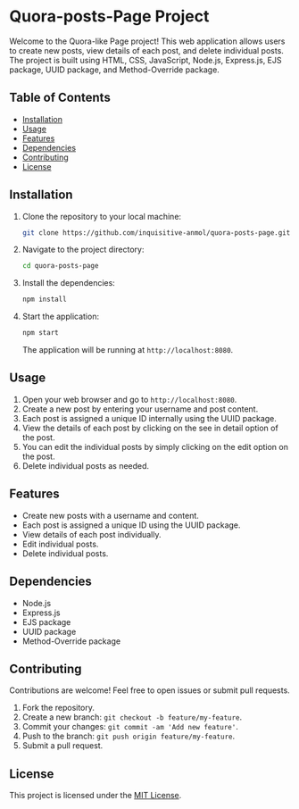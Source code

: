 # Quora-posts-Page Project

Welcome to the Quora-like Page project! This web application allows users to create new posts, view details of each post, and delete individual posts. The project is built using HTML, CSS, JavaScript, Node.js, Express.js, EJS package, UUID package, and Method-Override package.

## Table of Contents

- [Installation](#installation)
- [Usage](#usage)
- [Features](#features)
- [Dependencies](#dependencies)
- [Contributing](#contributing)
- [License](#license)

## Installation

1. Clone the repository to your local machine:

   ```bash
   git clone https://github.com/inquisitive-anmol/quora-posts-page.git
   ```

2. Navigate to the project directory:

   ```bash
   cd quora-posts-page
   ```

3. Install the dependencies:

   ```bash
   npm install
   ```

4. Start the application:

   ```bash
   npm start
   ```

   The application will be running at `http://localhost:8080`.

## Usage

1. Open your web browser and go to `http://localhost:8080`.
2. Create a new post by entering your username and post content.
3. Each post is assigned a unique ID internally using the UUID package.
4. View the details of each post by clicking on the see in detail option of the post.
5. You can edit the individual posts by simply clicking on the edit option on the post.
6. Delete individual posts as needed.

## Features

- Create new posts with a username and content.
- Each post is assigned a unique ID using the UUID package.
- View details of each post individually.
- Edit individual posts.
- Delete individual posts.

## Dependencies

- Node.js
- Express.js
- EJS package
- UUID package
- Method-Override package

## Contributing

Contributions are welcome! Feel free to open issues or submit pull requests.

1. Fork the repository.
2. Create a new branch: `git checkout -b feature/my-feature`.
3. Commit your changes: `git commit -am 'Add new feature'`.
4. Push to the branch: `git push origin feature/my-feature`.
5. Submit a pull request.

## License

This project is licensed under the [MIT License](LICENSE).
